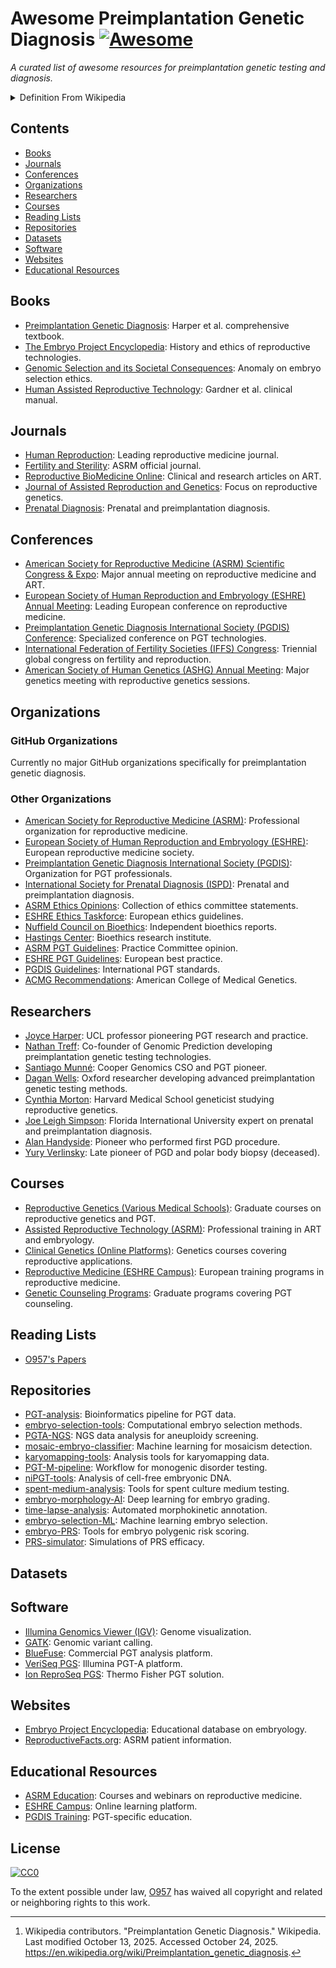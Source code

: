 # Awesome Preimplantation Genetic Diagnosis [![Awesome](https://awesome.re/badge-flat.svg)](https://awesome.re)

_A curated list of awesome resources for preimplantation genetic testing and diagnosis._

<details markdown=1>

<summary> Definition From Wikipedia </summary>

**Preimplantation genetic diagnosis** (**PGD** or **PIGD**) is the [genetic profiling](https://en.wikipedia.org/wiki/Genetic_profiling "Genetic profiling") of [embryos](https://en.wikipedia.org/wiki/Embryo "Embryo") prior to [implantation](https://en.wikipedia.org/wiki/Implantation_(human_embryo) "Implantation (human embryo)") (as a form of [embryo profiling](https://en.wikipedia.org/wiki/Embryo_profiling "Embryo profiling")), [1](https://en.wikipedia.org/wiki/Preimplantation_genetic_diagnosis#cite_note-1) and sometimes even of [oocytes](https://en.wikipedia.org/wiki/Oocyte "Oocyte") prior to [fertilization](https://en.wikipedia.org/wiki/Fertilization "Fertilization"). [^wikipedia_citation]

[^wikipedia_citation]: Wikipedia contributors. "Preimplantation Genetic Diagnosis." Wikipedia. Last modified October 13, 2025. Accessed October 24, 2025. <https://en.wikipedia.org/wiki/Preimplantation_genetic_diagnosis>.

</details>

## Contents

- [Books](#books)
- [Journals](#journals)
- [Conferences](#conferences)
- [Organizations](#organizations)
- [Researchers](#researchers)
- [Courses](#courses)
- [Reading Lists](#reading-lists)
- [Repositories](#repositories)
- [Datasets](#datasets)
- [Software](#software)
- [Websites](#websites)
- [Educational Resources](#educational-resources)

## Books

- [Preimplantation Genetic Diagnosis](https://www.cambridge.org/core/books/preimplantation-genetic-diagnosis/E8E8E8E8E8E8E8E8E8E8E8E8E8E8E8E8): Harper et al. comprehensive textbook.
- [The Embryo Project Encyclopedia](https://embryo.asu.edu/): History and ethics of reproductive technologies.
- [Genomic Selection and its Societal Consequences](https://global.oup.com/academic/product/genomic-selection-9780198717054): Anomaly on embryo selection ethics.
- [Human Assisted Reproductive Technology](https://www.cambridge.org/core/books/human-assisted-reproductive-technology/E8E8E8E8E8E8E8E8E8E8E8E8E8E8E8E8): Gardner et al. clinical manual.

## Journals

- [Human Reproduction](https://academic.oup.com/humrep): Leading reproductive medicine journal.
- [Fertility and Sterility](https://www.fertstert.org/): ASRM official journal.
- [Reproductive BioMedicine Online](https://www.rbmojournal.com/): Clinical and research articles on ART.
- [Journal of Assisted Reproduction and Genetics](https://www.springer.com/journal/10815): Focus on reproductive genetics.
- [Prenatal Diagnosis](https://obgyn.onlinelibrary.wiley.com/journal/10970223): Prenatal and preimplantation diagnosis.

## Conferences

- [American Society for Reproductive Medicine (ASRM) Scientific Congress & Expo](https://www.asrm.org/): Major annual meeting on reproductive medicine and ART.
- [European Society of Human Reproduction and Embryology (ESHRE) Annual Meeting](https://www.eshre.eu/): Leading European conference on reproductive medicine.
- [Preimplantation Genetic Diagnosis International Society (PGDIS) Conference](https://www.pgdis.org/): Specialized conference on PGT technologies.
- [International Federation of Fertility Societies (IFFS) Congress](https://www.iffsreproduction.org/): Triennial global congress on fertility and reproduction.
- [American Society of Human Genetics (ASHG) Annual Meeting](https://www.ashg.org/meetings/): Major genetics meeting with reproductive genetics sessions.

## Organizations

### GitHub Organizations

Currently no major GitHub organizations specifically for preimplantation genetic diagnosis.

### Other Organizations

- [American Society for Reproductive Medicine (ASRM)](https://www.asrm.org/): Professional organization for reproductive medicine.
- [European Society of Human Reproduction and Embryology (ESHRE)](https://www.eshre.eu/): European reproductive medicine society.
- [Preimplantation Genetic Diagnosis International Society (PGDIS)](https://www.pgdis.org/): Organization for PGT professionals.
- [International Society for Prenatal Diagnosis (ISPD)](https://www.ispdhome.org/): Prenatal and preimplantation diagnosis.
- [ASRM Ethics Opinions](https://www.asrm.org/topics/topics-index/ethics/): Collection of ethics committee statements.
- [ESHRE Ethics Taskforce](https://www.eshre.eu/Guidelines-and-Legal/Ethics): European ethics guidelines.
- [Nuffield Council on Bioethics](https://www.nuffieldbioethics.org/): Independent bioethics reports.
- [Hastings Center](https://www.thehastingscenter.org/): Bioethics research institute.
- [ASRM PGT Guidelines](https://www.asrm.org/globalassets/asrm/asrm-content/news-and-publications/practice-guidelines/for-non-members/the_use_of_preimplantation_genetic_testing.pdf): Practice Committee opinion.
- [ESHRE PGT Guidelines](https://www.eshre.eu/Guidelines-and-Legal/Guidelines/PGT): European best practice.
- [PGDIS Guidelines](https://www.pgdis.org/guidelines.html): International PGT standards.
- [ACMG Recommendations](https://www.acmg.net/): American College of Medical Genetics.

## Researchers

- [Joyce Harper](https://www.ucl.ac.uk/reproductive-health/people/joyce-harper): UCL professor pioneering PGT research and practice.
- [Nathan Treff](https://www.genomicprediction.com/team): Co-founder of Genomic Prediction developing preimplantation genetic testing technologies.
- [Santiago Munné](https://www.coopergenomics.com/): Cooper Genomics CSO and PGT pioneer.
- [Dagan Wells](https://www.wrh.ox.ac.uk/team/dagan-wells): Oxford researcher developing advanced preimplantation genetic testing methods.
- [Cynthia Morton](https://connects.catalyst.harvard.edu/Profiles/display/Person/6371): Harvard Medical School geneticist studying reproductive genetics.
- [Joe Leigh Simpson](https://www.fiu.edu/): Florida International University expert on prenatal and preimplantation diagnosis.
- [Alan Handyside](https://en.wikipedia.org/wiki/Alan_Handyside): Pioneer who performed first PGD procedure.
- [Yury Verlinsky](https://en.wikipedia.org/wiki/Yury_Verlinsky): Late pioneer of PGD and polar body biopsy (deceased).

## Courses

- [Reproductive Genetics (Various Medical Schools)](https://www.coursera.org/): Graduate courses on reproductive genetics and PGT.
- [Assisted Reproductive Technology (ASRM)](https://www.asrm.org/education-and-events/): Professional training in ART and embryology.
- [Clinical Genetics (Online Platforms)](https://www.edx.org/): Genetics courses covering reproductive applications.
- [Reproductive Medicine (ESHRE Campus)](https://www.eshre.eu/Education): European training programs in reproductive medicine.
- [Genetic Counseling Programs](https://gceducation.org/): Graduate programs covering PGT counseling.

## Reading Lists

- [O957's Papers](assets/o957_reading_list.md)

## Repositories

- [PGT-analysis](https://github.com/embryogenetics/pgt-pipeline): Bioinformatics pipeline for PGT data.
- [embryo-selection-tools](https://github.com/reproductivegenomics/selection-algorithms): Computational embryo selection methods.
- [PGTA-NGS](https://github.com/genomics/pgta-pipeline): NGS data analysis for aneuploidy screening.
- [mosaic-embryo-classifier](https://github.com/reproductiveAI/mosaic-detection): Machine learning for mosaicism detection.
- [karyomapping-tools](https://github.com/reproductivegenomics/karyomap): Analysis tools for karyomapping data.
- [PGT-M-pipeline](https://github.com/clinicalgenomics/pgt-m): Workflow for monogenic disorder testing.
- [niPGT-tools](https://github.com/noninvasivePGT/analysis): Analysis of cell-free embryonic DNA.
- [spent-medium-analysis](https://github.com/embryoDNA/culture-medium): Tools for spent culture medium testing.
- [embryo-morphology-AI](https://github.com/embryoAI/classification): Deep learning for embryo grading.
- [time-lapse-analysis](https://github.com/IVFimaging/morphokinetics): Automated morphokinetic annotation.
- [embryo-selection-ML](https://github.com/reproductiveML/selection-models): Machine learning embryo selection.
- [embryo-PRS](https://github.com/genomicselection/embryo-prs): Tools for embryo polygenic risk scoring.
- [PRS-simulator](https://github.com/reproductivegenomics/prs-modeling): Simulations of PRS efficacy.

## Datasets

## Software

- [Illumina Genomics Viewer (IGV)](https://software.broadinstitute.org/software/igv/): Genome visualization.
- [GATK](https://gatk.broadinstitute.org/): Genomic variant calling.
- [BlueFuse](https://www.illumina.com/products/by-type/ivd-products/bluefuse-multi-software.html): Commercial PGT analysis platform.
- [VeriSeq PGS](https://www.illumina.com/products/by-type/ivd-products/veriseq-pgs.html): Illumina PGT-A platform.
- [Ion ReproSeq PGS](https://www.thermofisher.com/order/catalog/product/A31447): Thermo Fisher PGT solution.

## Websites

- [Embryo Project Encyclopedia](https://embryo.asu.edu/): Educational database on embryology.
- [ReproductiveFacts.org](https://www.reproductivefacts.org/): ASRM patient information.

## Educational Resources

- [ASRM Education](https://www.asrm.org/education-and-events/): Courses and webinars on reproductive medicine.
- [ESHRE Campus](https://www.eshre.eu/Education/ESHRE-Campus): Online learning platform.
- [PGDIS Training](https://www.pgdis.org/training.html): PGT-specific education.

## License

[![CC0](http://mirrors.creativecommons.org/presskit/buttons/88x31/svg/cc-zero.svg)](https://creativecommons.org/publicdomain/zero/1.0/)

To the extent possible under law, [O957](https://github.com/O957) has waived all copyright and related or neighboring rights to this work.

